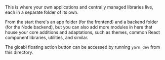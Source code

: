 This is where your own applications and centrally managed libraries live, each in a separate folder of its own.

From the start there's an app folder (for the frontend) and a backend folder (for the Node backend), but you can also add more modules in here that house your core additions and adaptations, such as themes, common React component libraries, utilities, and similar.

The gloabl floating action button can be accessed by running `yarn dev` from this directory.
